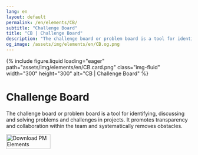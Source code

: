 ```yaml
---
lang: en
layout: default
permalink: /en/elements/CB/
subtitle: "Challenge Board"
title: "CB | Challenge Board"
description: "The challenge board or problem board is a tool for identifying, discussing and solving problems and challenges in projects. It promotes transparency and collaboration within the team and systematically removes obstacles."
og_image: /assets/img/elements/en/CB.og.png
---
```


{% include figure.liquid loading="eager" path="assets/img/elements/en/CB.card.png" class="img-fluid" width="300" height="300" alt="CB | Challenge Board" %}

# Challenge Board

The challenge board or problem board is a tool for identifying, discussing and solving problems and challenges in projects. It promotes transparency and collaboration within the team and systematically removes obstacles.

<a href="https://apps.apple.com/app/apple-store/id6738084498?pt=127441684&ct=website&mt=8">
  <img src="{{ "assets/img/en/appstore.png" | relative_url }}" width="120" height="40" alt="Download PM Elements">
</a>
